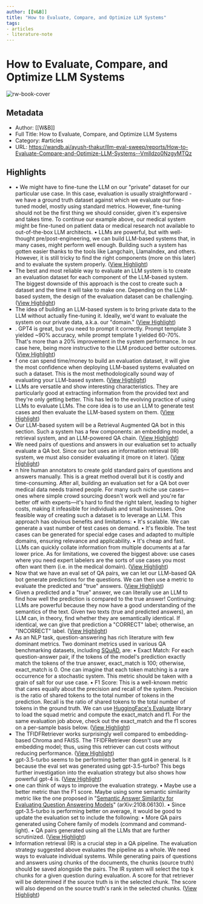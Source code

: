 ```yaml
---
author: [[W&B]]
title: "How to Evaluate, Compare, and Optimize LLM Systems"
tags: 
- articles
- literature-note
---
```

# How to Evaluate, Compare, and Optimize LLM Systems

![rw-book-cover](https://wandb.ai/logo.png)

## Metadata
- Author: [[W&B]]
- Full Title: How to Evaluate, Compare, and Optimize LLM Systems
- Category: #articles
- URL: https://wandb.ai/ayush-thakur/llm-eval-sweep/reports/How-to-Evaluate-Compare-and-Optimize-LLM-Systems--Vmlldzo0NzgyMTQz

## Highlights
- • We might have to fine-tune the LLM on our "private" dataset for our particular use case. In this case, evaluation is usually straightforward - we have a ground truth dataset against which we evaluate our fine-tuned model, mostly using standard metrics. However, fine-tuning should not be the first thing we should consider, given it's expensive and takes time. To continue our example above, our medical system might be fine-tuned on patient data or medical research not available to out-of-the-box LLM architects.
  • LLMs are powerful, but with well-thought pre/post-engineering, we can build LLM-based systems that, in many cases, might perform well enough. Building such a system has gotten easier thanks to the tools like Langchain, LlamaIndex, and others. However, it is still tricky to find the right components (more on this later) and to evaluate the system properly. ([View Highlight](https://read.readwise.io/read/01h55ap2z3drts4qpwqnfabtct))
- The best and most reliable way to evaluate an LLM system is to create an evaluation dataset for each component of the LLM-based system. The biggest downside of this approach is the cost to create such a dataset and the time it will take to make one. Depending on the LLM-based system, the design of the evaluation dataset can be challenging. ([View Highlight](https://read.readwise.io/read/01h55aqt7vynyf9fx2evyfnrdm))
- The idea of building an LLM-based system is to bring private data to the LLM without actually fine-tuning it. Ideally, we'd want to evaluate the system on our private data, a.k.a. our "domain." ([View Highlight](https://read.readwise.io/read/01h55ar5cvzd4dmcdmnfe2xzrr))
- . GPT4 is great, but you need to prompt it correctly. Prompt template 3 yielded ~90% accuracy, while prompt template 1 yielded 60-70%. That's more than a 20% improvement in the system performance. In our case here, being more instructive to the LLM produced better outcomes. ([View Highlight](https://read.readwise.io/read/01h55avvtjgmxd77p2537arygb))
- f one can spend time/money to build an evaluation dataset, it will give the most confidence when deploying LLM-based systems evaluated on such a dataset. This is the most methodologically sound way of evaluating your LLM-based system. ([View Highlight](https://read.readwise.io/read/01h55awpfn3eept1qs1tm864kt))
- LLMs are versatile and show interesting characteristics. They are particularly good at extracting information from the provided text and they're only getting better. This has led to the evolving practice of using LLMs to evaluate LLMs. The core idea is to use an LLM to generate test cases and then evaluate the LLM-based system on them. ([View Highlight](https://read.readwise.io/read/01h55ax3qzzkbanzah4n3czrc5))
- Our LLM-based system will be a Retrieval Augmented QA bot in this section. Such a system has a few components: an embedding model, a retrieval system, and an LLM-powered QA chain. ([View Highlight](https://read.readwise.io/read/01h55axdgx1jmqsm2bxb3fdx3t))
- We need pairs of questions and answers in our evaluation set to actually evaluate a QA bot. Since our bot uses an information retrieval (IR) system, we must also consider evaluating it (more on it later). ([View Highlight](https://read.readwise.io/read/01h55azygrpa6xwa3e5yeaj7kr))
- n hire human annotators to create gold standard pairs of questions and answers manually. This is a great method overall but it is costly and time-consuming. After all, building an evaluation set for a QA bot over medical data needs trained people. For many such niche use cases—ones where simple crowd sourcing doesn't work well and you're far better off with experts—it's hard to find the right talent, leading to higher costs, making it infeasible for individuals and small businesses. One feasible way of creating such a dataset is to leverage an LLM. This approach has obvious benefits and limitations:
  • It's scalable. We can generate a vast number of test cases on demand.
  • It's flexible. The test cases can be generated for special edge cases and adapted to multiple domains, ensuring relevance and applicability.
  • It's cheap and fast. LLMs can quickly collate information from multiple documents at a far lower price.
  As for limitations, we covered the biggest above: use cases where you need expert labelers are the sorts of use cases you most often want them (i.e. in the medical domain). ([View Highlight](https://read.readwise.io/read/01h55b0w7d87ehhrzts0nttx1k))
- Now that we have an eval set of QA pairs, we can let our LLM-based QA bot generate predictions for the questions. We can then use a metric to evaluate the predicted and "true" answers. ([View Highlight](https://read.readwise.io/read/01h55b3dm2y2q05erz3n7r6e3q))
- Given a predicted and a "true" answer, we can literally use an LLM to find how well the prediction is compared to the true answer! Continuing: LLMs are powerful because they now have a good understanding of the semantics of the text. Given two texts (true and predicted answers), an LLM can, in theory, find whether they are semantically identical. If identical, we can give that prediction a "CORRECT" label; otherwise, an "INCORRECT" label. ([View Highlight](https://read.readwise.io/read/01h55b3qcdfmv33j6ewmhwnk7e))
- As an NLP task, question-answering has rich literature with few dominant metrics. Two dominant metrics used in various QA benchmarking datasets, including [SQuAD](https://rajpurkar.github.io/SQuAD-explorer/), are:
  • Exact Match: For each question-answer pair, if the tokens of the model's prediction exactly match the tokens of the true answer, exact_match is 100; otherwise, exact_match is 0. One can imagine that each token matching is a rare occurrence for a stochastic system. This metric should be taken with a grain of salt for our use case.
  • F1 Score: This is a well-known metric that cares equally about the precision and recall of the system. Precision is the ratio of shared tokens to the total number of tokens in the prediction. Recall is the ratio of shared tokens to the total number of tokens in the ground truth.
  We can use [HuggingFace's Evaluate](https://github.com/huggingface/evaluate) library to load the squad metric and compute the exact_match and f1. For the same evaluation job above, check out the exact_match and the f1 scores on a per-sample basis below. ([View Highlight](https://read.readwise.io/read/01h55b575xbdgwkm0mytk3wm3w))
- The TFIDFRetriever works surprisingly well compared to embedding-based Chroma and FAISS. The TFIDFRetriever doesn't use any embedding model; thus, using this retriever can cut costs without reducing performance. ([View Highlight](https://read.readwise.io/read/01h55b7wwy62eyp455z7vgbgs8))
- gpt-3.5-turbo seems to be performing better than gpt4 in general. Is it because the eval set was generated using gpt-3.5-turbo? This begs further investigation into the evaluation strategy but also shows how powerful gpt-4 is. ([View Highlight](https://read.readwise.io/read/01h55b8715snrqavw4ksn3d8pc))
- one can think of ways to improve the evaluation strategy.
  • Maybe use a better metric than the F1 score. Maybe using some semantic similarity metric like the one proposed in "[Semantic Answer Similarity for Evaluating Question Answering Models](https://arxiv.org/abs/2108.06130)" (arXiv:2108.06130).
  • Since gpt-3.5-turbo is performing better on average, it would be good to update the evaluation set to include the following:
  • More QA pairs generated using Cohere family of models (command and command-light).
  • QA pairs generated using all the LLMs that are further scrutinized. ([View Highlight](https://read.readwise.io/read/01h55b94h23frxvqbh302rzx7w))
- Information retrieval (IR) is a crucial step in a QA pipeline. The evaluation strategy suggested above evaluates the pipeline as a whole. We need ways to evaluate individual systems.
  While generating pairs of questions and answers using chunks of the documents, the chunks (source truth) should be saved alongside the pairs. The IR system will select the top k chunks for a given question during evaluation. A score for that retriever will be determined if the source truth is in the selected chunk. The score will also depend on the source truth's rank in the selected chunks. ([View Highlight](https://read.readwise.io/read/01h55b9kf20g13khjn1m4axdzx))
